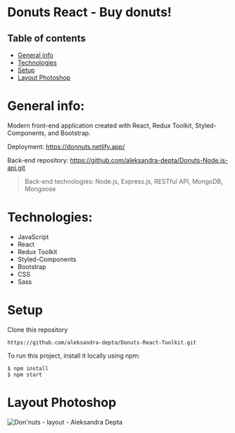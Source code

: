 
# Donuts React - Buy donuts!

## Table of contents
* [General info](#general-info)
* [Technologies](#technologies)
* [Setup](#setup)
* [Layout Photoshop](#layout-photoshop)

# General info:

Modern front-end application created with React, Redux Toolkit, Styled-Components, and Bootstrap.

Deployment: https://donnuts.netlify.app/

Back-end repository: https://github.com/aleksandra-depta/Donuts-Node.js-api.git
> Back-end technologies: Node.js, Express.js, RESTful API, MongoDB, Mongoose

# Technologies:

* JavaScript
* React
* Redux Toolkit
* Styled-Components
* Bootstrap
* CSS
* Sass

# Setup

Clone this repository 

    https://github.com/aleksandra-depta/Donuts-React-Toolkit.git


To run this project, install it locally using npm:

    $ npm install
    $ npm start

# Layout Photoshop

![Don'nuts - layout - Aleksandra Depta](https://github.com/aleksandra-depta/Donuts-React-Toolkit/assets/100097416/0fce4a57-df88-444c-a530-e9b0e795705e)


